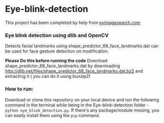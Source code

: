 # Eye-blink-detection

This project has been completed by help from [pyimagesearch.com](pyimagesearch.com)

### Eye blink detection using dlib and OpenCV
Detects facial landmarks using shape_predictor_68_face_landmarks.dat can be used for face gesture detection on modification.

**Please Do this before running the code** Download shape_predictor_68_face_landmarks.dat by downloading  http://dlib.net/files/shape_predictor_68_face_landmarks.dat.bz2 and extracting it ( you can do it using bunzip2)

### How to run:
Download or clone this repository on your local device and run the following command in the terminal while being in the Eye-blink-detection folder -  `python eye_blink_detection.py`. If there's any package/module missing, you can easily install them using the `pip` command.
